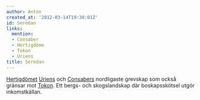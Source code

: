 ```yaml
---
author: Anton
created_at: '2012-03-14T19:38:01Z'
id: Seredan
links:
  mention:
  - Consaber
  - Hertigdöme
  - Tokon
  - Uriens
title: Seredan
---
```


[Hertigdömet][] [Uriens] och [Consabers] nordligaste grevskap som också gränsar mot [Tokon]. Ett
bergs- och skogslandskap där boskapsskötsel utgör inkomstkällan.

  [Hertigdömet]: Hertigdöme
  [Uriens]: Uriens
  [Consabers]: Consaber
  [Tokon]: Tokon
